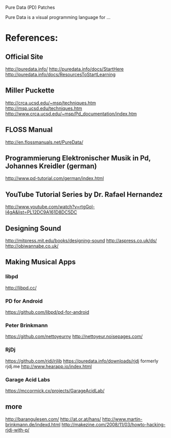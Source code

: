 Pure Data (PD) Patches


Pure Data is a visual programming language for ... <Wikipedia>

# References:
## Official Site
http://puredata.info/
http://puredata.info/docs/StartHere
http://puredata.info/docs/ResourcesToStartLearning


## Miller Puckette
http://crca.ucsd.edu/~msp/techniques.htm
http://msp.ucsd.edu/techniques.htm
http://www.crca.ucsd.edu/~msp/Pd_documentation/index.htm


## FLOSS Manual
http://en.flossmanuals.net/PureData/


## Programmierung Elektronischer Musik in Pd, Johannes Kreidler (german)
http://www.pd-tutorial.com/german/index.html


## YouTube Tutorial Series by Dr. Rafael Hernandez
http://www.youtube.com/watch?v=rtgGol-I4gA&list=PL12DC9A161D8DC5DC


## Designing Sound
http://mitpress.mit.edu/books/designing-sound
http://aspress.co.uk/ds/
http://obiwannabe.co.uk/


## Making Musical Apps
### libpd
http://libpd.cc/

### PD for Android
https://github.com/libpd/pd-for-android

### Peter Brinkmann
https://github.com/nettoyeurny
http://nettoyeur.noisepages.com/


### RjDj
https://github.com/rjdj/rjlib
https://puredata.info/downloads/rjdj
formerly rjdj.me
http://www.hearapp.io/index.html

### Garage Acid Labs
https://mccormick.cx/projects/GarageAcidLab/



## more
http://barangulesen.com/
http://at.or.at/hans/
http://www.martin-brinkmann.de/indexd.html
http://makezine.com/2008/11/03/howto-hacking-rjdj-with-p/

